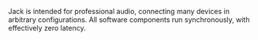 Jack is intended for professional audio, connecting many devices in arbitrary
      configurations. All software components run synchronously, with effectively
      zero latency.